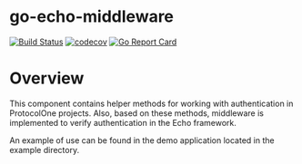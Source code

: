 # go-echo-middleware

[![Build Status](https://travis-ci.org/ProtocolONE/authone-jwt-verifier-golang.svg?branch=master)](https://travis-ci.org/ProtocolONE/authone-jwt-verifier-golang) [![codecov](https://codecov.io/gh/ProtocolONE/authone-jwt-verifier-golang/branch/master/graph/badge.svg)](https://codecov.io/gh/ProtocolONE/authone-jwt-verifier-golang) [![Go Report Card](https://goreportcard.com/badge/github.com/ProtocolONE/authone-jwt-verifier-golang)](https://goreportcard.com/report/github.com/ProtocolONE/authone-jwt-verifier-golang)

# Overview

This component contains helper methods for working with authentication in ProtocolOne projects. Also, based on these 
methods, middleware is implemented to verify authentication in the Echo framework.

An example of use can be found in the demo application located in the example directory.
